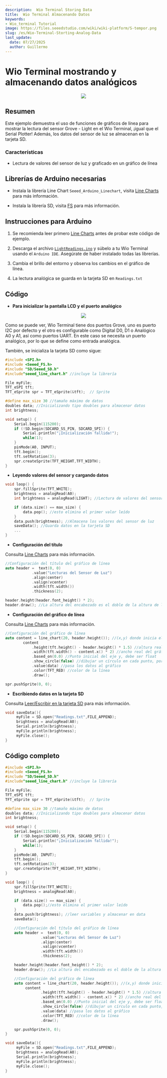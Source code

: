 ```yaml
---
description:  Wio Terminal Storing Data
title:  Wio Terminal Almacenando Datos
keywords:
- Wio_terminal Tutorial
image: https://files.seeedstudio.com/wiki/wiki-platform/S-tempor.png
slug: /es/Wio-Terminal-Storting-Analog-Data
last_update:
  date: 07/27/2025
  author: Guillermo
---
```


# Wio Terminal mostrando y almacenando datos analógicos

<div align="center"><img src="https://files.seeedstudio.com/wiki/Wio-Terminal/img/C0282.2019-11-28%2018_28_03.gif" /></div>

## Resumen

Este ejemplo demuestra el uso de funciones de gráficos de línea para mostrar la lectura del sensor Grove - Light en el Wio Terminal, ¡igual que el Serial Plotter! Además, los datos del sensor de luz se almacenan en la tarjeta SD.

### Características

- Lectura de valores del sensor de luz y graficado en un gráfico de línea

## Librerías de Arduino necesarias

- Instala la librería Line Chart `Seeed_Arduino_Linechart`, visita [Line Charts](https://wiki.seeedstudio.com/Wio-Terminal-LCD-Linecharts/) para más información.

- Instala la librería SD, visita [FS](https://wiki.seeedstudio.com/Wio-Terminal-FS-Overview/) para más información.

## Instrucciones para Arduino

1. Se recomienda leer primero [Line Charts](https://wiki.seeedstudio.com/Wio-Terminal-LCD-Linecharts/) antes de probar este código de ejemplo.

2. Descarga el archivo [`LightReadings.ino`](https://files.seeedstudio.com/wiki/Wio-Terminal/res/LightReadings.ino.zip) y súbelo a tu Wio Terminal usando el `Arduino IDE`. Asegúrate de haber instalado todas las librerías.

3. Cambia el brillo del entorno y observa los cambios en el gráfico de línea.

4. La lectura analógica se guarda en la tarjeta SD en `Readings.txt`

## Código

- **Para inicializar la pantalla LCD y el puerto analógico**

<div align="center"><img width={350} src="https://files.seeedstudio.com/wiki/Wio-Terminal/img/Xnip2020-03-03_12-28-29.jpg" /></div>

Como se puede ver, Wio Terminal tiene dos puertos Grove, uno es puerto I2C por defecto y el otro es configurable como Digital D0, D1 o Analógico A0 y A1, así como puertos UART. En este caso se necesita un puerto analógico, por lo que se define como entrada analógica.

También, se inicializa la tarjeta SD como sigue:

```cpp
#include <SPI.h>
#include <Seeed_FS.h>
#include "SD/Seeed_SD.h"
#include"seeed_line_chart.h" //incluye la librería

File myFile;
TFT_eSPI tft;
TFT_eSprite spr = TFT_eSprite(&tft);  // Sprite 

#define max_size 30 //tamaño máximo de datos
doubles data; //Inicializando tipo doubles para almacenar datos
int brightness;

void setup() {
    Serial.begin(115200);
    if (!SD.begin(SDCARD_SS_PIN, SDCARD_SPI)) {
        Serial.println("¡Inicialización fallida!");
        while(1);
    }
    pinMode(A0, INPUT);
    tft.begin();
    tft.setRotation(3);
    spr.createSprite(TFT_HEIGHT,TFT_WIDTH);
}
```

* **Leyendo valores del sensor y cargando datos**

```cpp
void loop() {
    spr.fillSprite(TFT_WHITE);
    brightness = analogRead(A0);
    int brightness = analogRead(LIGHT); //Lectura de valores del sensor de luz

    if (data.size() == max_size) {
        data.pop(); //esto elimina el primer valor leído
    }
    data.push(brightness); //Almacena los valores del sensor de luz
    saveData(); //Guarda datos en la tarjeta SD
    ...
}
```

* **Configuración del título**

Consulta [Line Charts](https://wiki.seeedstudio.com/Wio-Terminal-LCD-Linecharts/) para más información.

```cpp
//Configuración del título del gráfico de línea
auto header =  text(0, 0)
            .value("Lecturas del Sensor de Luz")
            .align(center)
            .valign(vcenter)
            .width(tft.width())
            .thickness(2);

header.height(header.font_height() * 2);
header.draw(); //La altura del encabezado es el doble de la altura de la fuente
```

* **Configuración del gráfico de línea**

Consulta [Line Charts](https://wiki.seeedstudio.com/Wio-Terminal-LCD-Linecharts/) para más información.

```cpp
//Configuración del gráfico de línea
auto content = line_chart(20, header.height()); //(x,y) donde inicia el gráfico de línea
        content
            .height(tft.height() - header.height() * 1.5) //altura real del gráfico
            .width(tft.width() - content.x() * 2) //ancho real del gráfico
            .based_on(0.0) //Punto inicial del eje y, debe ser float
            .show_circle(false) //dibujar un círculo en cada punto, por defecto activado.
            .value(data) //pasa los datos al gráfico
            .color(TFT_RED) //color de la línea
            .draw();

spr.pushSprite(0, 0);
```

* **Escribiendo datos en la tarjeta SD**

Consulta [Leer/Escribir en la tarjeta SD](https://wiki.seeedstudio.com/Wio-Terminal-FS-ReadWrite/) para más información.

```cpp
void saveData(){
     myFile = SD.open("Readings.txt",FILE_APPEND);
     brightness = analogRead(A0);
     Serial.println(brightness);
     myFile.println(brightness);
     myFile.close();
}
```

## Código completo

```cpp
#include <SPI.h>
#include <Seeed_FS.h>
#include "SD/Seeed_SD.h"
#include"seeed_line_chart.h" //incluye la librería

File myFile;
TFT_eSPI tft;
TFT_eSprite spr = TFT_eSprite(&tft);  // Sprite 

#define max_size 30 //tamaño máximo de datos
doubles data; //Inicializando tipo doubles para almacenar datos
int brightness;

void setup() {
    Serial.begin(115200);
    if (!SD.begin(SDCARD_SS_PIN, SDCARD_SPI)) {
        Serial.println("¡Inicialización fallida!");
        while(1);
    }
    pinMode(A0, INPUT);
    tft.begin();
    tft.setRotation(3);
    spr.createSprite(TFT_HEIGHT,TFT_WIDTH);
}

void loop() {
    spr.fillSprite(TFT_WHITE);
    brightness = analogRead(A0);

    if (data.size() == max_size) {
        data.pop();//esto elimina el primer valor leído
    }
    data.push(brightness); //leer variables y almacenar en data
    saveData();

    //Configuración del título del gráfico de línea
    auto header =  text(0, 0)
                .value("Lecturas del Sensor de Luz")
                .align(center)
                .valign(vcenter)
                .width(tft.width())
                .thickness(2);

    header.height(header.font_height() * 2);
    header.draw(); //La altura del encabezado es el doble de la altura de la fuente

    //Configuración del gráfico de línea
    auto content = line_chart(20, header.height()); //(x,y) donde inicia el gráfico de línea
         content
                .height(tft.height() - header.height() * 1.5) //altura real del gráfico
                .width(tft.width() - content.x() * 2) //ancho real del gráfico
                .based_on(0.0) //Punto inicial del eje y, debe ser float
                .show_circle(false) //dibujar un círculo en cada punto, por defecto activado.
                .value(data) //pasa los datos al gráfico
                .color(TFT_RED) //color de la línea
                .draw();

    spr.pushSprite(0, 0);
}

void saveData(){
     myFile = SD.open("Readings.txt",FILE_APPEND);
     brightness = analogRead(A0);
     Serial.println(brightness);
     myFile.println(brightness);
     myFile.close();
}
```